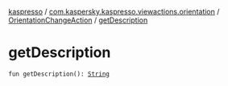 [kaspresso](../../index.md) / [com.kaspersky.kaspresso.viewactions.orientation](../index.md) / [OrientationChangeAction](index.md) / [getDescription](./get-description.md)

# getDescription

`fun getDescription(): `[`String`](https://kotlinlang.org/api/latest/jvm/stdlib/kotlin/-string/index.html)